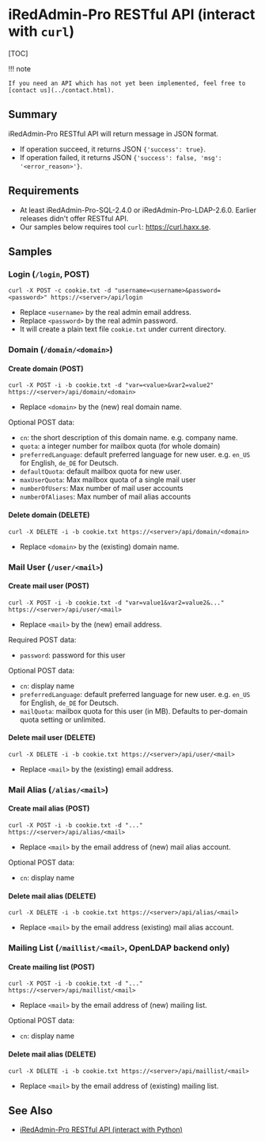 # iRedAdmin-Pro RESTful API (interact with `curl`)

[TOC]

!!! note

    If you need an API which has not yet been implemented, feel free to
    [contact us](../contact.html).

## Summary

iRedAdmin-Pro RESTful API will return message in JSON format.

* If operation succeed, it returns JSON `{'success': true}`.
* If operation failed, it returns JSON `{'success': false, 'msg': '<error_reason>'}`.

## Requirements

* At least iRedAdmin-Pro-SQL-2.4.0 or iRedAdmin-Pro-LDAP-2.6.0. Earlier releases
  didn't offer RESTful API.
* Our samples below requires tool `curl`: <https://curl.haxx.se>.

## Samples

### Login (`/login`, POST)

```
curl -X POST -c cookie.txt -d "username=<username>&password=<password>" https://<server>/api/login
```

* Replace `<username>` by the real admin email address.
* Replace `<password>` by the real admin password.
* It will create a plain text file `cookie.txt` under current directory.

### Domain (`/domain/<domain>`)

#### Create domain (POST)

```
curl -X POST -i -b cookie.txt -d "var=<value>&var2=value2" https://<server>/api/domain/<domain>
```

* Replace `<domain>` by the (new) real domain name.

Optional POST data:

* `cn`: the short description of this domain name. e.g. company name.
* `quota`: a integer number for mailbox quota (for whole domain)
* `preferredLanguage`: default preferred language for new user. e.g. `en_US` for English, `de_DE` for Deutsch.
* `defaultQuota`: default mailbox quota for new user.
* `maxUserQuota`: Max mailbox quota of a single mail user
* `numberOfUsers`: Max number of mail user accounts
* `numberOfAliases`: Max number of mail alias accounts

#### Delete domain (DELETE)

```
curl -X DELETE -i -b cookie.txt https://<server>/api/domain/<domain>
```

* Replace `<domain>` by the (existing) domain name.

### Mail User (`/user/<mail>`)

#### Create mail user (POST)

```
curl -X POST -i -b cookie.txt -d "var=value1&var2=value2&..." https://<server>/api/user/<mail>
```

* Replace `<mail>` by the (new) email address.

Required POST data:

* `password`: password for this user

Optional POST data:

* `cn`: display name
* `preferredLanguage`: default preferred language for new user. e.g. `en_US` for English, `de_DE` for Deutsch.
* `mailQuota`: mailbox quota for this user (in MB). Defaults to per-domain quota setting or unlimited.

#### Delete mail user (DELETE)

```
curl -X DELETE -i -b cookie.txt https://<server>/api/user/<mail>
```

* Replace `<mail>` by the (existing) email address.

### Mail Alias (`/alias/<mail>`)

#### Create mail alias (POST)

```
curl -X POST -i -b cookie.txt -d "..." https://<server>/api/alias/<mail>
```

* Replace `<mail>` by the email address of (new) mail alias account.

Optional POST data:

* `cn`: display name

#### Delete mail alias (DELETE)

```
curl -X DELETE -i -b cookie.txt https://<server>/api/alias/<mail>
```

* Replace `<mail>` by the email address (existing) mail alias account.

### Mailing List (`/maillist/<mail>`, OpenLDAP backend only)

#### Create mailing list (POST)

```
curl -X POST -i -b cookie.txt -d "..." https://<server>/api/maillist/<mail>
```

* Replace `<mail>` by the email address of (new) mailing list.

Optional POST data:

* `cn`: display name

#### Delete mail alias (DELETE)

```
curl -X DELETE -i -b cookie.txt https://<server>/api/maillist/<mail>
```

* Replace `<mail>` by the email address of (existing) mailing list.

## See Also

* [iRedAdmin-Pro RESTful API (interact with Python)](./iredadmin-pro.restful.api.python.html)
